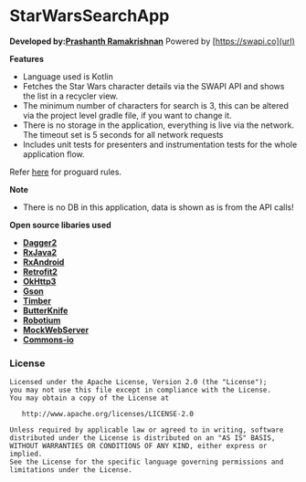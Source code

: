 StarWarsSearchApp
=======

**Developed by:[Prashanth Ramakrishnan](prashanth_r03@yahoo.co.in)**
Powered by [https://swapi.co](url)

**Features**
- Language used is Kotlin
- Fetches the Star Wars character details via the SWAPI API and shows the list in a recycler view.
- The minimum number of characters for search is 3, this can be altered via the project level gradle file, if you want to change it.
- There is no storage in the application, everything is live via the network. The timeout set is 5 seconds for all network requests
- Includes unit tests for presenters and instrumentation tests for the whole application flow.

Refer [here](https://gist.github.com/jemshit/767ab25a9670eb0083bafa65f8d786bb) for proguard rules.

**Note**
- There is no DB in this application, data is shown as is from the API calls!

**Open source libaries used**
- **[Dagger2](https://github.com/google/dagger)**
- **[RxJava2](https://github.com/ReactiveX/RxJava)**
- **[RxAndroid](https://github.com/ReactiveX/RxAndroid)**
- **[Retrofit2](https://github.com/square/retrofit)**
- **[OkHttp3](https://github.com/square/okhttp)**
- **[Gson](https://github.com/google/gson)**
- **[Timber](https://github.com/JakeWharton/timber)**
- **[ButterKnife](https://github.com/JakeWharton/butterknife)**
- **[Robotium](https://github.com/RobotiumTech/robotium)**
- **[MockWebServer](https://github.com/square/okhttp/tree/master/mockwebserver)**
- **[Commons-io](https://commons.apache.org/proper/commons-io/)**

### License

    Licensed under the Apache License, Version 2.0 (the "License");
    you may not use this file except in compliance with the License.
    You may obtain a copy of the License at

       http://www.apache.org/licenses/LICENSE-2.0

    Unless required by applicable law or agreed to in writing, software
    distributed under the License is distributed on an "AS IS" BASIS,
    WITHOUT WARRANTIES OR CONDITIONS OF ANY KIND, either express or implied.
    See the License for the specific language governing permissions and
    limitations under the License.